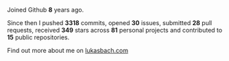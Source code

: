 Joined Github **8** years ago.

Since then I pushed **3318** commits, opened **30** issues, submitted **28** pull requests, received **349** stars across **81** personal projects and contributed to **15** public repositories.

Find out more about me on [lukasbach.com](https://lukasbach.com)
